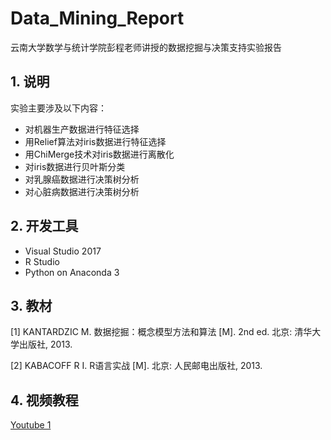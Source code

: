 # Data_Mining_Report

云南大学数学与统计学院彭程老师讲授的数据挖掘与决策支持实验报告

## 1. 说明

实验主要涉及以下内容：

- 对机器生产数据进行特征选择
- 用Relief算法对iris数据进行特征选择
- 用ChiMerge技术对iris数据进行离散化
- 对iris数据进行贝叶斯分类
- 对乳腺癌数据进行决策树分析
- 对心脏病数据进行决策树分析

## 2. 开发工具

- Visual Studio 2017
- R Studio
- Python on Anaconda 3

## 3. 教材

[1]	KANTARDZIC M. 数据挖掘：概念模型方法和算法 [M]. 2nd ed. 北京: 清华大学出版社, 2013.

[2]	KABACOFF R I. R语言实战 [M]. 北京: 人民邮电出版社, 2013.

## 4. 视频教程

[Youtube 1](https://www.youtube.com/watch?v=U4-RnTW5dfw)